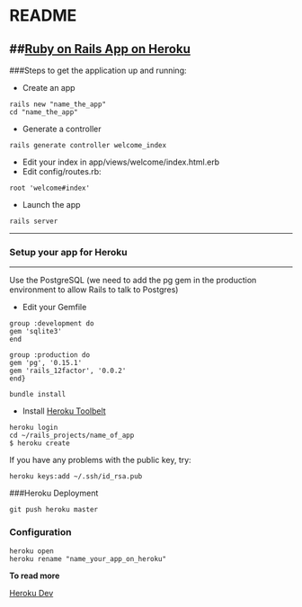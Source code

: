 README
=========

##[Ruby on Rails App on Heroku](https://i18n-heroku-app.herokuapp.com/)
---


###Steps to get the application up and running:
* Create an app
```
rails new "name_the_app"
cd "name_the_app"
```
* Generate a controller
```
rails generate controller welcome_index
```
* Edit your index in  app/views/welcome/index.html.erb
* Edit config/routes.rb: 
```
root 'welcome#index'
```
* Launch the app
```
rails server
```

---

### Setup your app for Heroku
---
Use the PostgreSQL 
(we need to add the pg gem in the production environment to allow Rails to talk to Postgres)
* Edit your Gemfile

```
group :development do
gem 'sqlite3'
end 

group :production do
gem 'pg', '0.15.1'
gem 'rails_12factor', '0.0.2'
end}

bundle install
```
* Install [Heroku Toolbelt](https://toolbelt.heroku.com/)


```
heroku login
cd ~/rails_projects/name_of_app
$ heroku create
```
If you have any problems with the public key, try:

```
heroku keys:add ~/.ssh/id_rsa.pub
```

###Heroku Deployment

```
git push heroku master
```

### Configuration
```
heroku open
heroku rename "name_your_app_on_heroku"
```

**To read more**

[Heroku Dev](https://devcenter.heroku.com)


    
